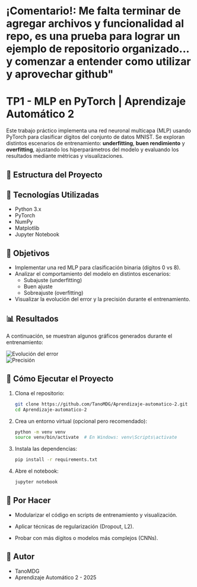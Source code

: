 # ¡Comentario!: Me falta terminar de agregar archivos y funcionalidad al repo, es una prueba para lograr un ejemplo de repositorio organizado... y comenzar a entender como utilizar y aprovechar github"

# TP1 - MLP en PyTorch | Aprendizaje Automático 2

Este trabajo práctico implementa una red neuronal multicapa (MLP) usando PyTorch para clasificar dígitos del conjunto de datos MNIST. Se exploran distintos escenarios de entrenamiento: **underfitting**, **buen rendimiento** y **overfitting**, ajustando los hiperparámetros del modelo y evaluando los resultados mediante métricas y visualizaciones.

## 📁 Estructura del Proyecto


## 🚀 Tecnologías Utilizadas

- Python 3.x
- PyTorch
- NumPy
- Matplotlib
- Jupyter Notebook

## 🧠 Objetivos

- Implementar una red MLP para clasificación binaria (dígitos 0 vs 8).
- Analizar el comportamiento del modelo en distintos escenarios:
  - Subajuste (underfitting)
  - Buen ajuste
  - Sobreajuste (overfitting)
- Visualizar la evolución del error y la precisión durante el entrenamiento.

## 📊 Resultados

A continuación, se muestran algunos gráficos generados durante el entrenamiento:

![Evolución del error](images/error_plot.png)  
![Precisión](images/accuracy_plot.png)


## 🧪 Cómo Ejecutar el Proyecto

1. Clona el repositorio:
   ```bash
   git clone https://github.com/TanoMDG/Aprendizaje-automatico-2.git
   cd Aprendizaje-automatico-2
   
2. Crea un entorno virtual (opcional pero recomendado):
   ```bash
   python -m venv venv
   source venv/bin/activate  # En Windows: venv\Scripts\activate

3. Instala las dependencias:
   ```bash
   pip install -r requirements.txt

4. Abre el notebook:
   ```bash
   jupyter notebook

## 🧹 Por Hacer

- Modularizar el código en scripts de entrenamiento y visualización.

- Aplicar técnicas de regularización (Dropout, L2).

- Probar con más dígitos o modelos más complejos (CNNs).

## 📌 Autor

- TanoMDG
- Aprendizaje Automático 2 - 2025
   

